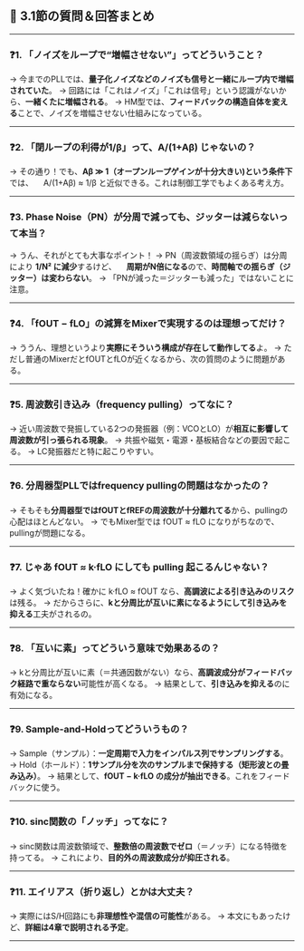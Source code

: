 ## 📝 3.1節の質問＆回答まとめ

---

### ❓1. 「ノイズをループで“増幅させない”」ってどういうこと？

→ 今までのPLLでは、**量子化ノイズなどのノイズも信号と一緒にループ内で増幅されていた**。
→ 回路には「これはノイズ」「これは信号」という認識がないから、**一緒くたに増幅される**。
→ HM型では、**フィードバックの構造自体を変える**ことで、ノイズを増幅させない仕組みになっている。

---

### ❓2. 「閉ループの利得が1/β」って、A/(1+Aβ) じゃないの？

→ その通り！でも、**Aβ ≫ 1（オープンループゲインが十分大きい)という条件下**では、
　A/(1+Aβ) ≈ 1/β と近似できる。これは制御工学でもよくある考え方。

---

### ❓3. Phase Noise（PN）が分周で減っても、ジッターは減らないって本当？

→ うん、それがとても大事なポイント！
→ PN（周波数領域の揺らぎ）は分周により **1/N² に減少**するけど、
　**周期がN倍になる**ので、**時間軸での揺らぎ（ジッター）は変わらない**。
→ 「PNが減った＝ジッターも減った」ではないことに注意。

---

### ❓4. 「fOUT − fLO」の減算をMixerで実現するのは理想ってだけ？

→ ううん、理想というより**実際にそういう構成が存在して動作してる**よ。
→ ただし普通のMixerだとfOUTとfLOが近くなるから、次の質問のように問題がある。

---

### ❓5. 周波数引き込み（frequency pulling）ってなに？

→ 近い周波数で発振している2つの発振器（例：VCOとLO）が**相互に影響して周波数が引っ張られる現象**。
→ 共振や磁気・電源・基板結合などの要因で起こる。
→ LC発振器だと特に起こりやすい。

---

### ❓6. 分周器型PLLではfrequency pullingの問題はなかったの？

→ そもそも**分周器型ではfOUTとfREFの周波数が十分離れてる**から、pullingの心配はほとんどない。
→ でもMixer型では fOUT ≈ fLO になりがちなので、pullingが問題になる。

---

### ❓7. じゃあ fOUT ≈ k·fLO にしても pulling 起こるんじゃない？

→ よく気づいたね！確かに k·fLO ≈ fOUT なら、**高調波による引き込みのリスク**は残る。
→ だからさらに、**kと分周比が互いに素になるようにして引き込みを抑える**工夫がされるの。

---

### ❓8. 「互いに素」ってどういう意味で効果あるの？

→ kと分周比が互いに素（＝共通因数がない）なら、**高調波成分がフィードバック経路で重ならない**可能性が高くなる。
→ 結果として、**引き込みを抑える**のに有効になる。

---

### ❓9. Sample-and-Holdってどういうもの？

→ Sample（サンプル）：**一定周期で入力をインパルス列でサンプリングする**。
→ Hold（ホールド）：**1サンプル分を次のサンプルまで保持する（矩形波との畳み込み）**。
→ 結果として、**fOUT − k·fLO の成分が抽出できる**。これをフィードバックに使う。

---

### ❓10. sinc関数の「ノッチ」ってなに？

→ sinc関数は周波数領域で、**整数倍の周波数でゼロ**（＝ノッチ）になる特徴を持ってる。
→ これにより、**目的外の周波数成分が抑圧される**。

---

### ❓11. エイリアス（折り返し）とかは大丈夫？

→ 実際にはS/H回路にも**非理想性や混信の可能性**がある。
→ 本文にもあったけど、**詳細は4章で説明される予定**。

---

